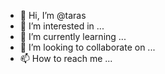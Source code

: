 - 👋 Hi, I’m @taras
- 👀 I’m interested in ...
- 🌱 I’m currently learning ...
- 💞️ I’m looking to collaborate on ...
- 📫 How to reach me ...

<!---
taraspubg/taraspubg is a ✨ special ✨ repository because its `README.md` (this file) appears on your GitHub profile.
You can click the Preview link to take a look at your changes.
--->
